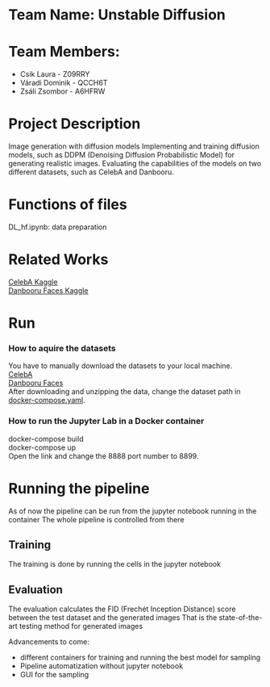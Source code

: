 # Team Name: Unstable Diffusion

# Team Members:

- Csik Laura - Z09RRY
- Váradi Dominik - QCCH6T
- Zsáli Zsombor - A6HFRW

# Project Description

Image generation with diffusion models
Implementing and training diffusion models, such as DDPM (Denoising Diffusion Probabilistic Model) for generating realistic images. Evaluating the capabilities of the models on two different datasets, such as CelebA and Danbooru.

# Functions of files

DL_hf.ipynb: data preparation

# Related Works

[CelebA Kaggle](https://www.kaggle.com/datasets/jessicali9530/celeba-dataset)  
[Danbooru Faces Kaggle](https://www.kaggle.com/datasets/subinium/highresolution-anime-face-dataset-512x512)

# Run

### How to aquire the datasets

You have to manually download the datasets to your local machine.  
[CelebA](https://www.kaggle.com/datasets/jessicali9530/celeba-dataset/download?datasetVersionNumber=2)  
[Danbooru Faces](https://www.kaggle.com/datasets/subinium/highresolution-anime-face-dataset-512x512/download?datasetVersionNumber=1)  
After downloading and unzipping the data, change the dataset path in [docker-compose.yaml](https://github.com/ZsZs88/DL-hf/blob/f2817fa6fdb07b495011c3d05330e67f76cda19d/docker-compose.yml#L9).

### How to run the Jupyter Lab in a Docker container

docker-compose build  
docker-compose up  
Open the link and change the 8888 port number to 8899.

# Running the pipeline

As of now the pipeline can be run from the jupyter notebook running in the container
The whole pipeline is controlled from there

## Training

The training is done by running the cells in the jupyter notebook

## Evaluation

The evaluation calculates the FID (Frechét Inception Distance) score between the test dataset and the generated images
That is the state-of-the-art testing method for generated images

Advancements to come:

- different containers for training and running the best model for sampling
- Pipeline automatization without jupyter notebook
- GUI for the sampling
